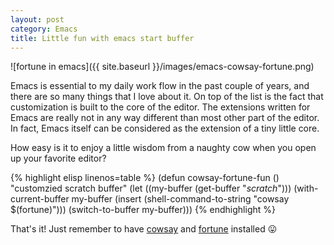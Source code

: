 ```yaml
---
layout: post
category: Emacs
title: Little fun with emacs start buffer
---
```


![fortune in emacs]({{ site.baseurl }}/images/emacs-cowsay-fortune.png)

Emacs is essential to my daily work flow in the past couple of years,
and there are so many things that I love about it. On top of the list
is the fact that customization is built to the core of the editor. The
extensions written for Emacs are really not in any way different than
most other part of the editor. In fact, Emacs itself can be considered
as the extension of a tiny little core.

How easy is it to enjoy a little wisdom from a naughty cow when you
open up your favorite editor?

{% highlight elisp linenos=table %}
(defun cowsay-fortune-fun ()
  "customzied scratch buffer"
  (let ((my-buffer (get-buffer "*scratch*")))
    (with-current-buffer my-buffer
      (insert (shell-command-to-string "cowsay $(fortune)")))
    (switch-to-buffer my-buffer)))
{% endhighlight %}

That's it! Just remember to have
[cowsay](http://en.wikipedia.org/wiki/Cowsay) and
[fortune](http://en.wikipedia.org/wiki/Fortune_(Unix)) installed :stuck_out_tongue:



